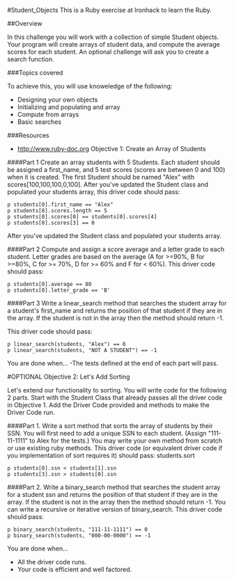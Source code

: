 #Student_Objects
This is a Ruby exercise at Ironhack to learn the Ruby. 

##Overview

In this challenge you will work with a collection of simple Student objects.
Your program will create arrays of student data, and compute the average scores for each student. An optional challenge will ask you to create a search function.

###Topics covered

To achieve this, you will use knoweledge of the following:
-	Designing your own objects
-	Initializing and populating and array
-	Compute from arrays
-	Basic searches

###Resources

-	http://www.ruby-doc.org
Objective 1: Create an Array of Students

####Part 1
Create an array students with 5 Students. Each student should be assigned a first_name, and 5 test scores (scores are between 0 and 100) when it is created. The first Student should be named "Alex" with scores[100,100,100,0,100].
After you've updated the Student class and populated your students array, this driver code should pass:
```
p students[0].first_name == "Alex"
p students[0].scores.length == 5
p students[0].scores[0] == students[0].scores[4]
p students[0].scores[3] == 0
```
After you've updated the Student class and populated your students array.

####Part 2
Compute and assign a score average and a letter grade to each student. Letter grades are based on the average (A for >=90%, B for >=80%, C for >= 70%, D for >= 60% and F for < 60%).
This driver code should pass:
```
p students[0].average == 80
p students[0].letter_grade == 'B'
```

####Part 3 
Write a linear_search method that searches the student array for a student's first_name and returns the position of that student if they are in the array. If the student is not in the array then the method should return -1.

This driver code should pass:
```
p linear_search(students, "Alex") == 0
p linear_search(students, "NOT A STUDENT") == -1
```
You are done when...
-The tests defined at the end of each part will pass.

#OPTIONAL Objective 2: Let's Add Sorting

Let's extend our functionality to sorting.
You will write code for the following 2 parts. Start with the Student Class that already passes all the driver code in Objective 1. Add the Driver Code provided and methods to make the Driver Code run.

####Part 1. 
Write a sort method that sorts the array of students by their SSN. You will first need to add a unique SSN to each student. (Assign "111-11-1111" to Alex for the tests.) You may write your own method from scratch or use existing ruby methods.
This driver code (or equivalent driver code if you implementation of sort requires it) should pass:
students.sort
```
p students[0].ssn < students[1].ssn
p students[3].ssn > students[0].ssn
```
####Part 2. 
Write a binary_search method that searches the student array for a student ssn and returns the position of that student if they are in the array. If the student is not in the array then the method should return -1. You can write a recursive or iterative version of binary_search.
This driver code should pass:
```
p binary_search(students, "111-11-1111") == 0
p binary_search(students, "000-00-0000") == -1
```
You are done when...
-	All the driver code runs.
-	Your code is efficient and well factored.
